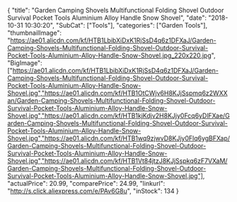 {
	"title": "Garden Camping Shovels Multifunctional  Folding Shovel Outdoor Survival Pocket Tools Aluminium Alloy Handle Snow Shovel",
	"date": "2018-10-31 10:30:20",
	"SubCat": ["Tools"],
	"categories": ["Garden Tools"],
	"thumbnailImage": "https://ae01.alicdn.com/kf/HTB1LbibXiDxK1RjSsD4q6z1DFXaJ/Garden-Camping-Shovels-Multifunctional-Folding-Shovel-Outdoor-Survival-Pocket-Tools-Aluminium-Alloy-Handle-Snow-Shovel.jpg_220x220.jpg",
	"BigImage": ["https://ae01.alicdn.com/kf/HTB1LbibXiDxK1RjSsD4q6z1DFXaJ/Garden-Camping-Shovels-Multifunctional-Folding-Shovel-Outdoor-Survival-Pocket-Tools-Aluminium-Alloy-Handle-Snow-Shovel.jpg","https://ae01.alicdn.com/kf/HTB1OtCWjv6H8KJjSspmq6z2WXXan/Garden-Camping-Shovels-Multifunctional-Folding-Shovel-Outdoor-Survival-Pocket-Tools-Aluminium-Alloy-Handle-Snow-Shovel.jpg","https://ae01.alicdn.com/kf/HTB1kjKdjv2H8KJjy0Fcq6yDlFXae/Garden-Camping-Shovels-Multifunctional-Folding-Shovel-Outdoor-Survival-Pocket-Tools-Aluminium-Alloy-Handle-Snow-Shovel.jpg","https://ae01.alicdn.com/kf/HTB1wq9zjwvD8KJjy0Flq6ygBFXap/Garden-Camping-Shovels-Multifunctional-Folding-Shovel-Outdoor-Survival-Pocket-Tools-Aluminium-Alloy-Handle-Snow-Shovel.jpg","https://ae01.alicdn.com/kf/HTB1Vt84jtzJ8KJjSspkq6zF7VXaM/Garden-Camping-Shovels-Multifunctional-Folding-Shovel-Outdoor-Survival-Pocket-Tools-Aluminium-Alloy-Handle-Snow-Shovel.jpg"],
	"actualPrice": 20.99,
	"comparePrice": 24.99,
	"linkurl": "http://s.click.aliexpress.com/e/PAv6G8u",
	"inStock": 134
}
